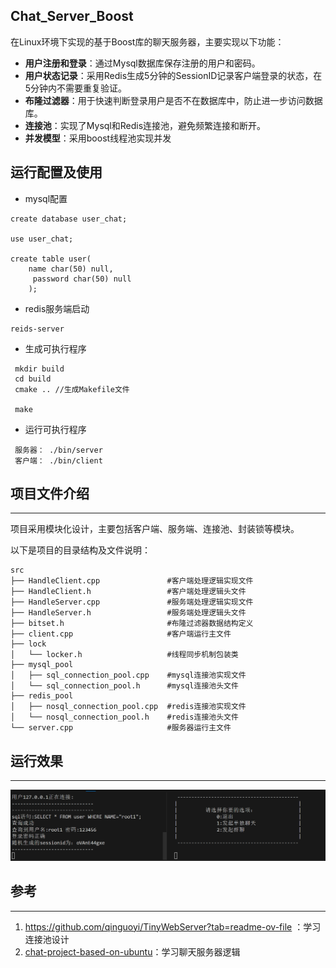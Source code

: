 ## Chat_Server_Boost
 在Linux环境下实现的基于Boost库的聊天服务器，主要实现以下功能：

- **用户注册和登录**：通过Mysql数据库保存注册的用户和密码。
- **用户状态记录**：采用Redis生成5分钟的SessionID记录客户端登录的状态，在5分钟内不需要重复验证。
- **布隆过滤器**：用于快速判断登录用户是否不在数据库中，防止进一步访问数据库。
- **连接池**：实现了Mysql和Redis连接池，避免频繁连接和断开。
- **并发模型**：采用boost线程池实现并发

## 运行配置及使用

- mysql配置

```
create database user_chat;

use user_chat;

create table user(
    name char(50) null,
     password char(50) null
    );
```

- redis服务端启动

```
reids-server
```

* 生成可执行程序

```
 mkdir build
 cd build
 cmake .. //生成Makefile文件

 make
```

* 运行可执行程序

```
 服务器： ./bin/server
 客户端： ./bin/client
```

## 项目文件介绍

___

​	项目采用模块化设计，主要包括客户端、服务端、连接池、封装锁等模块。

以下是项目的目录结构及文件说明：

```
src
├── HandleClient.cpp 			   #客户端处理逻辑实现文件
├── HandleClient.h				   #客户端处理逻辑头文件
├── HandleServer.cpp			   #服务端处理逻辑实现文件
├── HandleServer.h				   #服务端处理逻辑头文件
├── bitset.h             		   #布隆过滤器数据结构定义
├── client.cpp					   #客户端运行主文件	
├── lock
│   └── locker.h        		   #线程同步机制包装类
├── mysql_pool
│   ├── sql_connection_pool.cpp    #mysql连接池实现文件
│   └── sql_connection_pool.h      #mysql连接池头文件
├── redis_pool
│   ├── nosql_connection_pool.cpp  #redis连接池实现文件
│   └── nosql_connection_pool.h    #redis连接池头文件
└── server.cpp             		   #服务器运行主文件
```





## 运行效果

___

![image-20240324171418362](img\image-20240324171418362.png)

## 参考

___

1. https://github.com/qinguoyi/TinyWebServer?tab=readme-ov-file ：学习连接池设计
2. [chat-project-based-on-ubuntu](https://github.com/CopyDragon/chat-project-based-on-ubuntu)：学习聊天服务器逻辑


